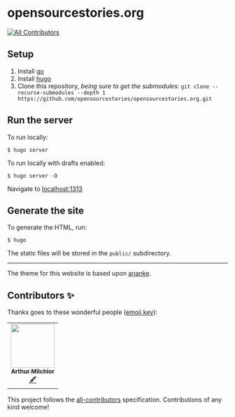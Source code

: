 # opensourcestories.org
<!-- ALL-CONTRIBUTORS-BADGE:START - Do not remove or modify this section -->
[![All Contributors](https://img.shields.io/badge/all_contributors-1-orange.svg?style=flat-square)](#contributors-)
<!-- ALL-CONTRIBUTORS-BADGE:END -->

## Setup

1. Install [go](https://golang.org)
1. Install [hugo](https://gohugo.io)
1. Clone this repository, *being sure to get the submodules*: `git clone --recurse-submodules --depth 1 https://github.com/opensourcestories/opensourcestories.org.git`

## Run the server

To run locally:

`$ hugo server`

To run locally with drafts enabled:

`$ hugo server -D`

Navigate to [localhost:1313](http://localhost:1313)

## Generate the site

To generate the HTML, run:

`$ hugo`

The static files will be stored in the `public/` subdirectory.

_____
The theme for this website is based upon [ananke](https://github.com/theNewDynamic/gohugo-theme-ananke).

## Contributors ✨

Thanks goes to these wonderful people ([emoji key](https://allcontributors.org/docs/en/emoji-key)):

<!-- ALL-CONTRIBUTORS-LIST:START - Do not remove or modify this section -->
<!-- prettier-ignore-start -->
<!-- markdownlint-disable -->
<table>
  <tr>
    <td align="center"><a href="http://www.milchior.fr"><img src="https://avatars.githubusercontent.com/u/357361?v=4?s=100" width="100px;" alt=""/><br /><sub><b>Arthur Milchior</b></sub></a><br /><a href="#content-Arthur-Milchior" title="Content">🖋</a></td>
  </tr>
</table>

<!-- markdownlint-restore -->
<!-- prettier-ignore-end -->

<!-- ALL-CONTRIBUTORS-LIST:END -->

This project follows the [all-contributors](https://github.com/all-contributors/all-contributors) specification. Contributions of any kind welcome!